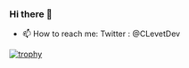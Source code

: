 ### Hi there 👋

- 📫 How to reach me: Twitter : @CLevetDev

[![trophy](https://github-profile-trophy.vercel.app/?username=corentinlevet&theme=chalk)](https://github.com/ryo-ma/github-profile-trophy)
